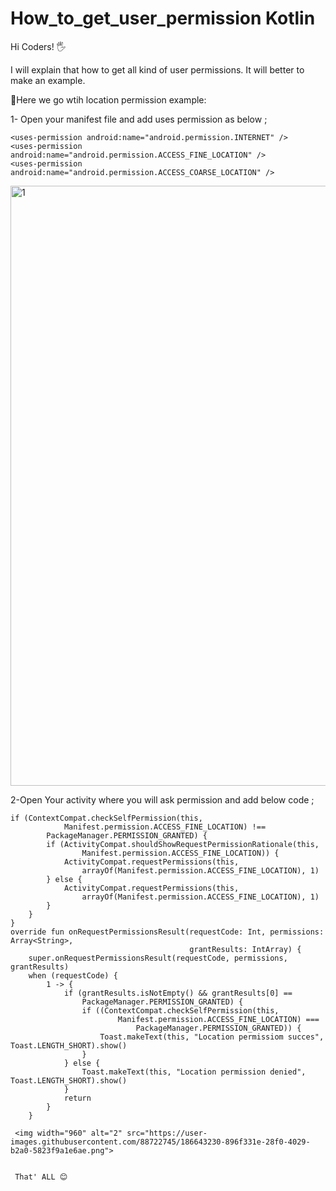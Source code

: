# How_to_get_user_permission Kotlin

Hi Coders! 🖐

I will explain that how to get all kind of user permissions. It will better to make an example.

🚀Here we go wtih location permission example:

1- Open your manifest file and add uses permission as below ;

    <uses-permission android:name="android.permission.INTERNET" />
    <uses-permission android:name="android.permission.ACCESS_FINE_LOCATION" />
    <uses-permission android:name="android.permission.ACCESS_COARSE_LOCATION" />
    
<img width="960" alt="1" src="https://user-images.githubusercontent.com/88722745/186642177-60b9722a-d9fc-4a07-ba0b-2e5d63335f0b.png">

2-Open Your activity where you will ask permission and add below code ;

    if (ContextCompat.checkSelfPermission(this,
                Manifest.permission.ACCESS_FINE_LOCATION) !==
            PackageManager.PERMISSION_GRANTED) {
            if (ActivityCompat.shouldShowRequestPermissionRationale(this,
                    Manifest.permission.ACCESS_FINE_LOCATION)) {
                ActivityCompat.requestPermissions(this,
                    arrayOf(Manifest.permission.ACCESS_FINE_LOCATION), 1)
            } else {
                ActivityCompat.requestPermissions(this,
                    arrayOf(Manifest.permission.ACCESS_FINE_LOCATION), 1)
            }
        }
    }
    override fun onRequestPermissionsResult(requestCode: Int, permissions: Array<String>,
                                            grantResults: IntArray) {
        super.onRequestPermissionsResult(requestCode, permissions, grantResults)
        when (requestCode) {
            1 -> {
                if (grantResults.isNotEmpty() && grantResults[0] ==
                    PackageManager.PERMISSION_GRANTED) {
                    if ((ContextCompat.checkSelfPermission(this,
                            Manifest.permission.ACCESS_FINE_LOCATION) ===
                                PackageManager.PERMISSION_GRANTED)) {
                        Toast.makeText(this, "Location permissiom succes", Toast.LENGTH_SHORT).show()
                    }
                } else {
                    Toast.makeText(this, "Location permission denied", Toast.LENGTH_SHORT).show()
                }
                return
            }
        }
     
     <img width="960" alt="2" src="https://user-images.githubusercontent.com/88722745/186643230-896f331e-28f0-4029-b2a0-5823f9a1e6ae.png">

     
     That' ALL 😊
        

